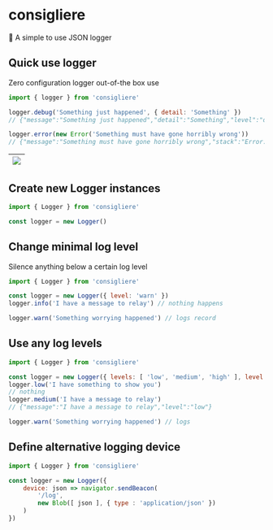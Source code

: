# consigliere

🍝 A simple to use JSON logger

## Quick use logger
Zero configuration logger out-of-the box use

```js
import { logger } from 'consigliere'

logger.debug('Something just happened', { detail: 'Something' })
// {"message":"Something just happened","detail":"Something","level":"debug"}

logger.error(new Error('Something must have gone horribly wrong'))
// {"message":"Something must have gone horribly wrong","stack":"Error: Something must have gone horribly wrong\n    at…","name":"Error","level":"error"}
```

| ![](https://user-images.githubusercontent.com/516342/134087468-7c45d5c6-dd07-4428-b6b2-76133817fdd4.gif)
| -

## Create new Logger instances

```js
import { Logger } from 'consigliere'

const logger = new Logger()
```

## Change minimal log level
Silence anything below a certain log level

```js
import { Logger } from 'consigliere'

const logger = new Logger({ level: 'warn' })
logger.info('I have a message to relay') // nothing happens

logger.warn('Something worrying happened') // logs record
```

## Use any log levels

```js
import { Logger } from 'consigliere'

const logger = new Logger({ levels: [ 'low', 'medium', 'high' ], level: 'medium' })
logger.low('I have something to show you')
// nothing
logger.medium('I have a message to relay')
// {"message":"I have a message to relay","level":"low"}

logger.warn('Something worrying happened') // logs
```

## Define alternative logging device
```js
import { Logger } from 'consigliere'

const logger = new Logger({
	device: json => navigator.sendBeacon(
		'/log',
		new Blob([ json ], { type : 'application/json' })
	)
})
```
